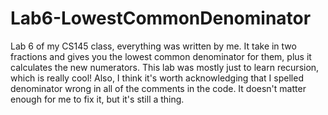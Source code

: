 # Lab6-LowestCommonDenominator
Lab 6 of my CS145 class, everything was written by me. 
It take in two fractions and gives you the lowest common denominator for them, plus it calculates the new numerators. 
This lab was mostly just to learn recursion, which is really cool! 
Also, I think it's worth acknowledging that I spelled denominator wrong in all of the comments in the code. It doesn't matter enough for me to fix it, but it's still a thing.
